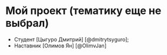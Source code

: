 # Мой проект (тематику еще не выбрал)

- Студент [Цыгуро Дмитрий] [@dmitrytsyguro];
- Наставник [Олимов Ян] [@OlimvJan]
